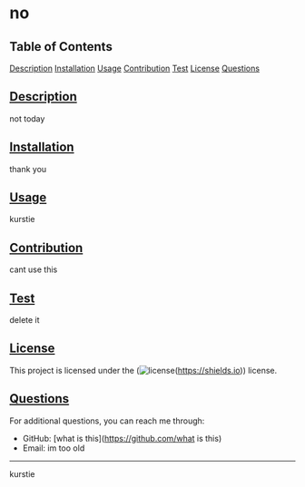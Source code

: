 
# no

## Table of Contents
[Description](#description)
[Installation](#installation)
[Usage](#usage)
[Contribution](#contribution)
[Test](#test)
[License](#license)
[Questions](#questions)

## [Description](#description)
not today

## [Installation](#installation)
thank you

## [Usage](#usage)
kurstie

## [Contribution](#contribution)
cant use this

## [Test](#test)
delete it

## [License](#license)
This project is licensed under the (![license](https://img.shields.io/badge/license-Apache-blue)(https://shields.io)) license.

## [Questions](#questions)
For additional questions, you can reach me through:
- GitHub: [what is this](https://github.com/what is this)
- Email: im too old

---

kurstie
